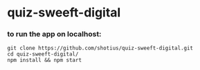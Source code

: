 # quiz-sweeft-digital
### to run the app on localhost: <br>
`git clone https://github.com/shotius/quiz-sweeft-digital.git` <br>
`cd quiz-sweeft-digital/` <br>
`npm install && npm start`